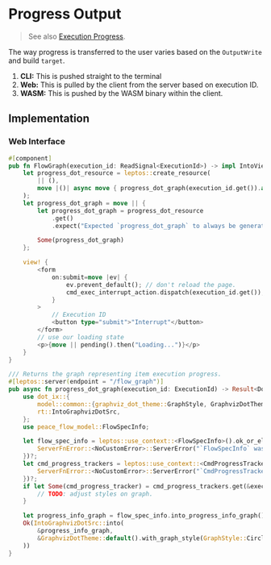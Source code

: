 # Progress Output

> See also [Execution Progress](/technical_concepts/output/execution_progress.md).

The way progress is transferred to the user varies based on the `OutputWrite` and build  `target`.

1. **CLI:** This is pushed straight to the terminal
2. **Web:** This is pulled by the client from the server based on execution ID.
3. **WASM:** This is pushed by the WASM binary within the client.


## Implementation

### Web Interface

```rust ,ignore
#[component]
pub fn FlowGraph(execution_id: ReadSignal<ExecutionId>) -> impl IntoView {
    let progress_dot_resource = leptos::create_resource(
        || (),
        move |()| async move { progress_dot_graph(execution_id.get()).await.unwrap() },
    );
    let progress_dot_graph = move || {
        let progress_dot_graph = progress_dot_resource
            .get()
            .expect("Expected `progress_dot_graph` to always be generated successfully.");

        Some(progress_dot_graph)
    };

    view! {
        <form
            on:submit=move |ev| {
                ev.prevent_default(); // don't reload the page.
                cmd_exec_interrupt_action.dispatch(execution_id.get());
            }
        >
            // Execution ID
            <button type="submit">"Interrupt"</button>
        </form>
        // use our loading state
        <p>{move || pending().then("Loading...")}</p>
    }
}

/// Returns the graph representing item execution progress.
#[leptos::server(endpoint = "/flow_graph")]
pub async fn progress_dot_graph(execution_id: ExecutionId) -> Result<DotSrcAndStyles, ServerFnError<NoCustomError>> {
    use dot_ix::{
        model::common::{graphviz_dot_theme::GraphStyle, GraphvizDotTheme},
        rt::IntoGraphvizDotSrc,
    };
    use peace_flow_model::FlowSpecInfo;

    let flow_spec_info = leptos::use_context::<FlowSpecInfo>().ok_or_else(|| {
        ServerFnError::<NoCustomError>::ServerError("`FlowSpecInfo` was not set.".to_string())
    })?;
    let cmd_progress_trackers = leptos::use_context::<CmdProgressTrackers>().ok_or_else(|| {
        ServerFnError::<NoCustomError>::ServerError("`CmdProgressTrackers` was not set.".to_string())
    })?;
    if let Some(cmd_progress_tracker) = cmd_progress_trackers.get(&execution_id) {
        // TODO: adjust styles on graph.
    }

    let progress_info_graph = flow_spec_info.into_progress_info_graph();
    Ok(IntoGraphvizDotSrc::into(
        &progress_info_graph,
        &GraphvizDotTheme::default().with_graph_style(GraphStyle::Circle),
    ))
}

```
